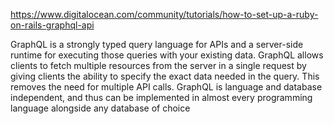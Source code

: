 https://www.digitalocean.com/community/tutorials/how-to-set-up-a-ruby-on-rails-graphql-api


GraphQL is a strongly typed query language for APIs and a server-side runtime for executing those queries with your existing data. GraphQL allows clients to fetch multiple resources from the server in a single request by giving clients the ability to specify the exact data needed in the query. This removes the need for multiple API calls. GraphQL is language and database independent, and thus can be implemented in almost every programming language alongside any database of choice